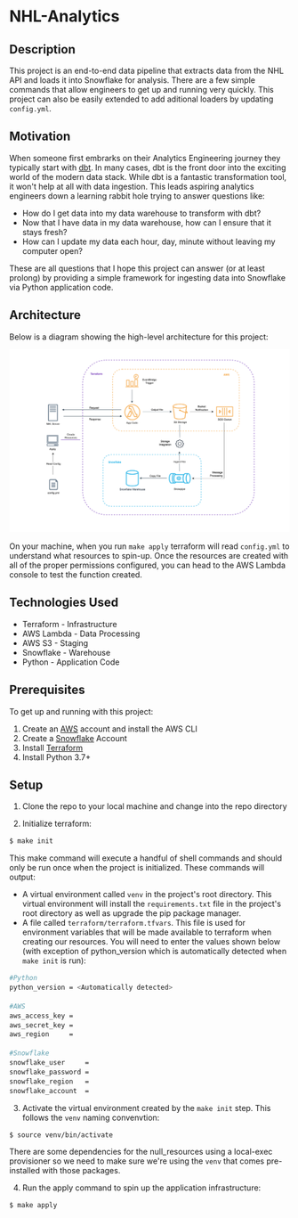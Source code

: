 # NHL-Analytics

## Description
This project is an end-to-end data pipeline that extracts data from the NHL API and loads it into Snowflake for analysis. There are a few simple commands that allow engineers to get up and running very quickly. This project can also be easily extended to add aditional loaders by updating `config.yml`. 

## Motivation
When someone first embrarks on their Analytics Engineering journey they typically start with [dbt](https://www.getdbt.com/). In many cases, dbt is the front door into the exciting world of the modern data stack. While dbt is a fantastic transformation tool, it won't help at all with data ingestion. This leads aspiring analytics engineers down a learning rabbit hole trying to answer questions like:
 - How do I get data into my data warehouse to transform with dbt?
 - Now that I have data in my data warehouse, how can I ensure that it stays fresh?
 - How can I update my data each hour, day, minute without leaving my computer open?


 These are all questions that I hope this project can answer (or at least prolong) by providing a simple framework for ingesting data into Snowflake via Python application code.


## Architecture
Below is a diagram showing the high-level architecture for this project:


<img src="pipeline.png" width=100% height=50%>

On your machine, when you run `make apply` terraform will read `config.yml` to understand what resources to spin-up. Once the resources are created with all of the proper permissions configured, you can head to the AWS Lambda console to test the function created. 


## Technologies Used
- Terraform - Infrastructure
- AWS Lambda - Data Processing
- AWS S3 - Staging
- Snowflake - Warehouse
- Python - Application Code


## Prerequisites
To get up and running with this project:
1. Create an [AWS](https://aws.amazon.com/) account and install the AWS CLI
2. Create a [Snowflake](https://www.snowflake.com/) Account
3. Install [Terraform](https://developer.hashicorp.com/terraform/downloads)
4. Install Python 3.7+


## Setup
1. Clone the repo to your local machine and change into the repo directory

2. Initialize terraform: 
```sh
$ make init
```
This make command will execute a handful of shell commands and should only be run once when the project is initialized. These commands will output:
- A virtual environment called `venv` in the project's root directory. This virtual environment will install the `requirements.txt` file in the project's root directory as well as upgrade the pip package manager.
- A file called `terraform/terraform.tfvars`. This file is used for environment variables that will be made available to terraform when creating our resources. You will need to enter the values shown below (with exception of python_version which is automatically detected when `make init` is run):
```sh
#Python
python_version = <Automatically detected>

#AWS
aws_access_key = 
aws_secret_key = 
aws_region     = 

#Snowflake
snowflake_user     = 
snowflake_password = 
snowflake_region   = 
snowflake_account  = 
```


3. Activate the virtual environment created by the `make init` step. This follows the `venv` naming convenvtion:
```sh
$ source venv/bin/activate
```
There are some dependencies for the null_resources using a local-exec provisioner so we need to make sure we're using the `venv` that comes pre-installed with those packages.

4. Run the apply command to spin up the application infrastructure: 
```sh
$ make apply
```
